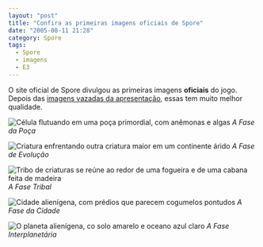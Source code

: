 ```yaml
---
layout: "post"
title: "Confira as primeiras imagens oficiais de Spore"
date: "2005-08-11 21:28"
category: Spore
tags:
  - Spore
  - imagens
  - E3
---
```


O site oficial de Spore divulgou as primeiras imagens **oficiais** do jogo. Depois das [imagens vazadas da apresentação](/noticias/post/imagens-da-apresentaco-de-spore-na-gdc/), essas tem muito melhor qualidade.

![Célula flutuando em uma poça primordial, com anêmonas e algas](https://farm8.staticflickr.com/7853/46552864925_92858a3ef8_b.jpg)
_A Fase da Poça_

![Criatura enfrentando outra criatura maior em um continente árido](https://farm8.staticflickr.com/7900/40502045983_0b07f5e3a1_b.jpg)
_A Fase de Evolução_

![Tribo de criaturas se reúne ao redor de uma fogueira e de uma cabana feita de madeira](https://farm8.staticflickr.com/7818/40502046043_95e4730422_b.jpg)
_A Fase Tribal_

![Cidade alienígena, com prédios que parecem cogumelos pontudos](https://farm8.staticflickr.com/7847/40502046073_c6f158f553_b.jpg)
_A Fase da Cidade_

![O planeta alienígena, co solo amarelo e oceano azul claro](https://farm8.staticflickr.com/7863/40502046033_6c30b5fdd9_b.jpg)
_A Fase Interplanetária_
